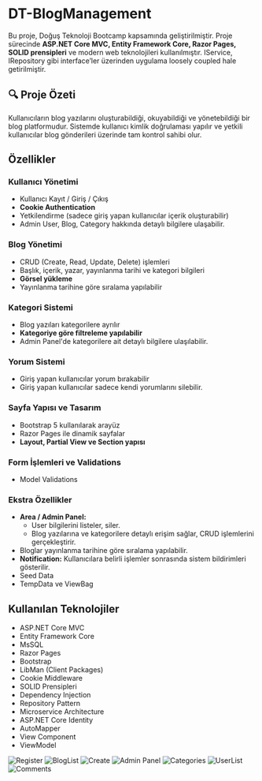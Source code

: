 # DT-BlogManagement

Bu proje, Doğuş Teknoloji Bootcamp kapsamında geliştirilmiştir. Proje sürecinde **ASP.NET Core MVC, Entity Framework Core, Razor Pages, SOLID prensipleri** ve modern web teknolojileri kullanılmıştır. IService, IRepository gibi interface’ler üzerinden uygulama loosely coupled hale getirilmiştir.

## 🔍 Proje Özeti

Kullanıcıların blog yazılarını oluşturabildiği, okuyabildiği ve yönetebildiği bir blog platformudur. Sistemde kullanıcı kimlik doğrulaması yapılır ve yetkili kullanıcılar blog gönderileri üzerinde tam kontrol sahibi olur.

## Özellikler

### Kullanıcı Yönetimi
- Kullanıcı Kayıt / Giriş / Çıkış
- **Cookie Authentication**
- Yetkilendirme (sadece giriş yapan kullanıcılar içerik oluşturabilir)
- Admin User, Blog, Category hakkında detaylı bilgilere ulaşabilir.

### Blog Yönetimi
- CRUD (Create, Read, Update, Delete) işlemleri
- Başlık, içerik, yazar, yayınlanma tarihi ve kategori bilgileri
- **Görsel yükleme**
- Yayınlanma tarihine göre sıralama yapılabilir

### Kategori Sistemi
- Blog yazıları kategorilere ayrılır
- **Kategoriye göre filtreleme yapılabilir**
- Admin Panel'de kategorilere ait detaylı bilgilere ulaşılabilir.

### Yorum Sistemi
- Giriş yapan kullanıcılar yorum bırakabilir
- Giriş yapan kullanıcılar sadece kendi yorumlarını silebilir.
  

### Sayfa Yapısı ve Tasarım
- Bootstrap 5 kullanılarak arayüz
- Razor Pages ile dinamik sayfalar
- **Layout, Partial View ve Section yapısı**

### Form İşlemleri ve Validations
- Model Validations

### Ekstra Özellikler
- **Area / Admin Panel:**
  - User bilgilerini listeler, siler.
  - Blog yazılarına ve kategorilere detaylı erişim sağlar, CRUD işlemlerini gerçekleştirir.
- Bloglar yayınlanma tarihine göre sıralama yapılabilir.
- **Notification:** Kullanıcılara belirli işlemler sonrasında sistem bildirimleri gösterilir.
- Seed Data
- TempData ve ViewBag


## Kullanılan Teknolojiler

- ASP.NET Core MVC
- Entity Framework Core
- MsSQL
- Razor Pages
- Bootstrap
- LibMan (Client Packages)
- Cookie Middleware
- SOLID Prensipleri
- Dependency Injection
- Repository Pattern
- Microservice Architecture
- ASP.NET Core Identity
- AutoMapper
- View Component
- ViewModel

![Register](https://github.com/user-attachments/assets/8772ad59-494c-4570-baaa-2c55b4aa69bd)
![BlogList](https://github.com/user-attachments/assets/b3a5b10b-fca0-491b-bdd8-0d3b3e7c3582)
![Create](https://github.com/user-attachments/assets/00320bee-26ef-42b7-aaa9-6955f8370849)
![Admin Panel](https://github.com/user-attachments/assets/0af55128-b79b-499b-895d-6fd0bc1d0f8e)
![Categories](https://github.com/user-attachments/assets/06b563bb-fc65-4f06-8e29-49ba0e4768ad)
![UserList](https://github.com/user-attachments/assets/7261e824-528b-49ba-87c6-224088fead5e)
![Comments](https://github.com/user-attachments/assets/7aa4dc2b-0f50-4314-81f1-ce7d1005ae17)




